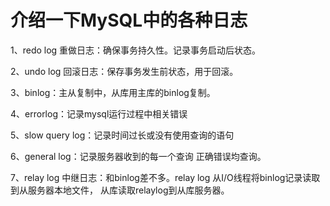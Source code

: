 # 介绍一下MySQL中的各种日志

1、redo log 重做日志：确保事务持久性。记录事务启动后状态。

2、undo log 回滚日志：保存事务发生前状态，用于回滚。

3、binlog：主从复制中，从库用主库的binlog复制。

4、errorlog：记录mysql运行过程中相关错误

5、slow query log：记录时间过长或没有使用查询的语句

6、general log：记录服务器收到的每一个查询 正确错误均查询。

7、relay log 中继日志：和binlog差不多。relay log 从I/O线程将binlog记录读取到从服务器本地文件， 从库读取relaylog到从库服务器。

